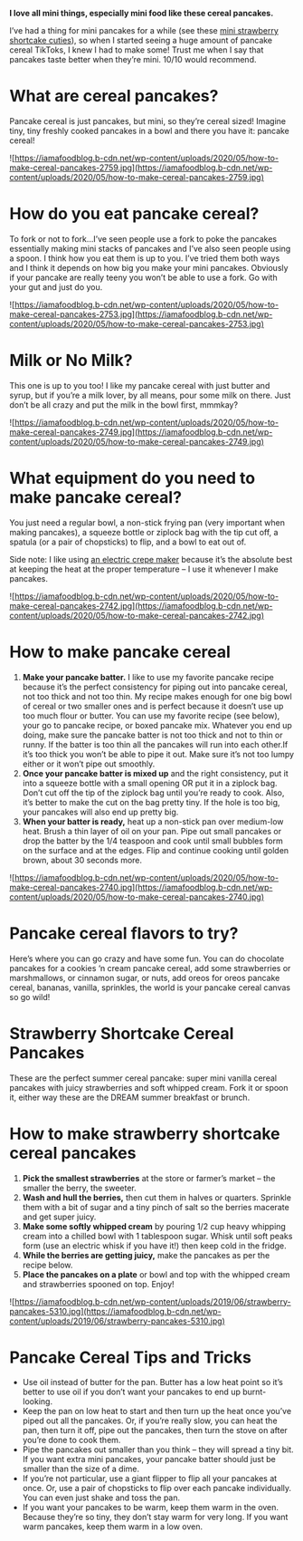 **I love all mini things, especially mini food like these cereal pancakes.**

I’ve had a thing for mini pancakes for a while (see these [mini strawberry shortcake cuties](https://iamafoodblog.com/strawberry-shortcake-strawberry-pancakes-recipe/)), so when I started seeing a huge amount of pancake cereal TikToks, I knew I had to make some! Trust me when I say that pancakes taste better when they’re mini. 10/10 would recommend.

# What are cereal pancakes?

Pancake cereal is just pancakes, but mini, so they’re cereal sized! Imagine tiny, tiny freshly cooked pancakes in a bowl and there you have it: pancake cereal!

![https://iamafoodblog.b-cdn.net/wp-content/uploads/2020/05/how-to-make-cereal-pancakes-2759.jpg](https://iamafoodblog.b-cdn.net/wp-content/uploads/2020/05/how-to-make-cereal-pancakes-2759.jpg)

# How do you eat pancake cereal?

To fork or not to fork…I’ve seen people use a fork to poke the pancakes essentially making mini stacks of pancakes and I’ve also seen people using a spoon. I think how you eat them is up to you. I’ve tried them both ways and I think it depends on how big you make your mini pancakes. Obviously if your pancake are really teeny you won’t be able to use a fork. Go with your gut and just do you.

![https://iamafoodblog.b-cdn.net/wp-content/uploads/2020/05/how-to-make-cereal-pancakes-2753.jpg](https://iamafoodblog.b-cdn.net/wp-content/uploads/2020/05/how-to-make-cereal-pancakes-2753.jpg)

# Milk or No Milk?

This one is up to you too! I like my pancake cereal with just butter and syrup, but if you’re a milk lover, by all means, pour some milk on there. Just don’t be all crazy and put the milk in the bowl first, mmmkay?

![https://iamafoodblog.b-cdn.net/wp-content/uploads/2020/05/how-to-make-cereal-pancakes-2749.jpg](https://iamafoodblog.b-cdn.net/wp-content/uploads/2020/05/how-to-make-cereal-pancakes-2749.jpg)

# What equipment do you need to make pancake cereal?

You just need a regular bowl, a non-stick frying pan (very important when making pancakes), a squeeze bottle or ziplock bag with the tip cut off, a spatula (or a pair of chopsticks) to flip, and a bowl to eat out of.

Side note: I like using [an electric crepe maker](https://amzn.to/2VWVVkl) because it’s the absolute best at keeping the heat at the proper temperature – I use it whenever I make pancakes.

![https://iamafoodblog.b-cdn.net/wp-content/uploads/2020/05/how-to-make-cereal-pancakes-2742.jpg](https://iamafoodblog.b-cdn.net/wp-content/uploads/2020/05/how-to-make-cereal-pancakes-2742.jpg)

# How to make pancake cereal

1. **Make your pancake batter.** I like to use my favorite pancake recipe because it’s the perfect consistency for piping out into pancake cereal, not too thick and not too thin. My recipe makes enough for one big bowl of cereal or two smaller ones and is perfect because it doesn’t use up too much flour or butter. You can use my favorite recipe (see below), your go to pancake recipe, or boxed pancake mix. Whatever you end up doing, make sure the pancake batter is not too thick and not to thin or runny. If the batter is too thin all the pancakes will run into each other.If it’s too thick you won’t be able to pipe it out. Make sure it’s not too lumpy either or it won’t pipe out smoothly.
2. **Once your pancake batter is mixed up** and the right consistency, put it into a squeeze bottle with a small opening OR put it in a ziplock bag. Don’t cut off the tip of the ziplock bag until you’re ready to cook. Also, it’s better to make the cut on the bag pretty tiny. If the hole is too big, your pancakes will also end up pretty big.
3. **When your batter is ready,** heat up a non-stick pan over medium-low heat. Brush a thin layer of oil on your pan. Pipe out small pancakes or drop the batter by the 1/4 teaspoon and cook until small bubbles form on the surface and at the edges. Flip and continue cooking until golden brown, about 30 seconds more.

![https://iamafoodblog.b-cdn.net/wp-content/uploads/2020/05/how-to-make-cereal-pancakes-2740.jpg](https://iamafoodblog.b-cdn.net/wp-content/uploads/2020/05/how-to-make-cereal-pancakes-2740.jpg)

# Pancake cereal flavors to try?

Here’s where you can go crazy and have some fun. You can do chocolate pancakes for a cookies ‘n cream pancake cereal, add some strawberries or marshmallows, or cinnamon sugar, or nuts, add oreos for oreos pancake cereal, bananas, vanilla, sprinkles, the world is your pancake cereal canvas so go wild!

# Strawberry Shortcake Cereal Pancakes

These are the perfect summer cereal pancake: super mini vanilla cereal pancakes with juicy strawberries and soft whipped cream. Fork it or spoon it, either way these are the DREAM summer breakfast or brunch.

# How to make strawberry shortcake cereal pancakes

1. **Pick the smallest strawberries** at the store or farmer’s market – the smaller the berry, the sweeter.
2. **Wash and hull the berries,** then cut them in halves or quarters. Sprinkle them with a bit of sugar and a tiny pinch of salt so the berries macerate and get super juicy.
3. **Make some softly whipped cream** by pouring 1/2 cup heavy whipping cream into a chilled bowl with 1 tablespoon sugar. Whisk until soft peaks form (use an electric whisk if you have it!) then keep cold in the fridge.
4. **While the berries are getting juicy,** make the pancakes as per the recipe below.
5. **Place the pancakes on a plate** or bowl and top with the whipped cream and strawberries spooned on top. Enjoy!

![https://iamafoodblog.b-cdn.net/wp-content/uploads/2019/06/strawberry-pancakes-5310.jpg](https://iamafoodblog.b-cdn.net/wp-content/uploads/2019/06/strawberry-pancakes-5310.jpg)

# Pancake Cereal Tips and Tricks

- Use oil instead of butter for the pan. Butter has a low heat point so it’s better to use oil if you don’t want your pancakes to end up burnt-looking.
- Keep the pan on low heat to start and then turn up the heat once you’ve piped out all the pancakes. Or, if you’re really slow, you can heat the pan, then turn it off, pipe out the pancakes, then turn the stove on after you’re done to cook them.
- Pipe the pancakes out smaller than you think – they will spread a tiny bit. If you want extra mini pancakes, your pancake batter should just be smaller than the size of a dime.
- If you’re not particular, use a giant flipper to flip all your pancakes at once. Or, use a pair of chopsticks to flip over each pancake individually. You can even just shake and toss the pan.
- If you want your pancakes to be warm, keep them warm in the oven. Because they’re so tiny, they don’t stay warm for very long. If you want warm pancakes, keep them warm in a low oven.
